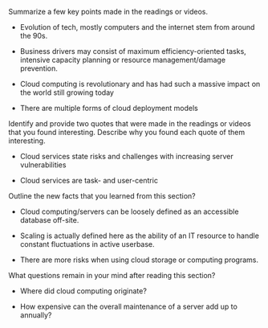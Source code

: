 Summarize a few key points made in the readings or videos. 

-	Evolution of tech, mostly computers and the internet stem from around the 90s. 

-	Business drivers may consist of maximum efficiency-oriented tasks, intensive capacity planning or resource management/damage prevention. 

-	Cloud computing is revolutionary and has had such a massive impact on the world still growing today 

-	There are multiple forms of cloud deployment models 



Identify and provide two quotes that were made in the readings or videos that you found interesting. Describe why you found each quote of them interesting. 

- Cloud services state risks and challenges with increasing server vulnerabilities 



- Cloud services are task- and user-centric 



Outline the new facts that you learned from this section? 

- Cloud computing/servers can be loosely defined as an accessible database off-site. 



- Scaling is actually defined here as the ability of an IT resource to handle constant fluctuations in active userbase. 



- There are more risks when using cloud storage or computing programs. 



What questions remain in your mind after reading this section? 

- Where did cloud computing originate? 

- How expensive can the overall maintenance of a server add up to annually?
